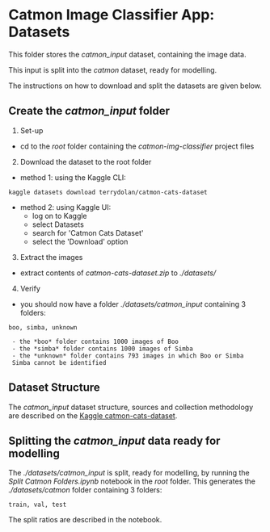 # Catmon Image Classifier App: Datasets
This folder stores the *catmon_input* dataset, containing the image data.

This input is split into the *catmon* dataset, ready for modelling.

The instructions on how to download and split the datasets are given below.

## Create the *catmon_input* folder
1. Set-up
 - cd to the *root* folder containing the *catmon-img-classifier* project files
2. Download the dataset to the root folder
 - method 1: using the Kaggle CLI:  
```
kaggle datasets download terrydolan/catmon-cats-dataset
```
 - method 2: using Kaggle UI:
     - log on to Kaggle
     - select Datasets
     - search for 'Catmon Cats Dataset'
     - select the 'Download' option
3. Extract the images
 - extract contents of *catmon-cats-dataset.zip* to *./datasets/*
4. Verify
 - you should now have a folder *./datasets/catmon_input* containing 
 3 folders:  
```
boo, simba, unknown
```  
     - the *boo* folder contains 1000 images of Boo
     - the *simba* folder contains 1000 images of Simba
     - the *unknown* folder contains 793 images in which Boo or Simba
     Simba cannot be identified

## Dataset Structure
The *catmon_input* dataset structure, sources and collection methodology 
are described on the [Kaggle catmon-cats-dataset](https://www.kaggle.com/datasets/terrydolan/catmon-cats-dataset).

## Splitting the *catmon_input* data ready for modelling
The *./datasets/catmon_input* is split, ready for modelling, by running the 
*Split Catmon Folders.ipynb* notebook in the *root* folder.
This generates the *./datasets/catmon* folder containing 3 folders:  
```
train, val, test
```  
The split ratios are described in the notebook.
